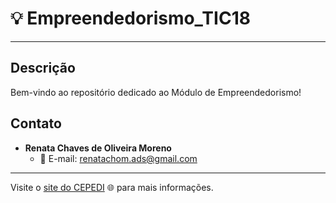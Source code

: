 # 💡 Empreendedorismo_TIC18 

---

## Descrição

Bem-vindo ao repositório dedicado ao Módulo de Empreendedorismo!

## Contato

- **Renata Chaves de Oliveira Moreno**
  - 📧 E-mail: renatachom.ads@gmail.com

---

Visite o [site do CEPEDI](https://www.cepedi.org.br/) 🌐 para mais informações.

